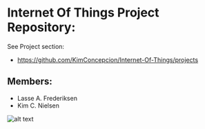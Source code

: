 # Internet Of Things Project Repository:
See Project section:
- https://github.com/KimConcepcion/Internet-Of-Things/projects

## Members:
- Lasse A. Frederiksen
- Kim C. Nielsen

![alt text]()
